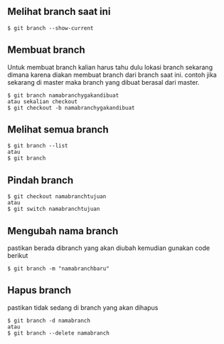 ## Melihat branch saat ini
```
$ git branch --show-current
```

## Membuat branch
Untuk membuat branch kalian harus tahu dulu lokasi branch sekarang dimana karena diakan membuat branch dari branch saat ini. contoh jika sekarang di master maka branch yang dibuat berasal dari master.
```
$ git branch namabranchygakandibuat
atau sekalian checkout
$ git checkout -b namabranchygakandibuat
```
## Melihat semua branch
```
$ git branch --list
atau
$ git branch
```

## Pindah branch
```
$ git checkout namabranchtujuan
atau
$ git switch namabranchtujuan
```

## Mengubah nama branch
pastikan berada dibranch yang akan diubah kemudian gunakan code berikut
```
$ git branch -m "namabranchbaru"
```

## Hapus branch
pastikan tidak sedang di branch yang akan dihapus
```
$ git branch -d namabranch
atau
$ git branch --delete namabranch
```
